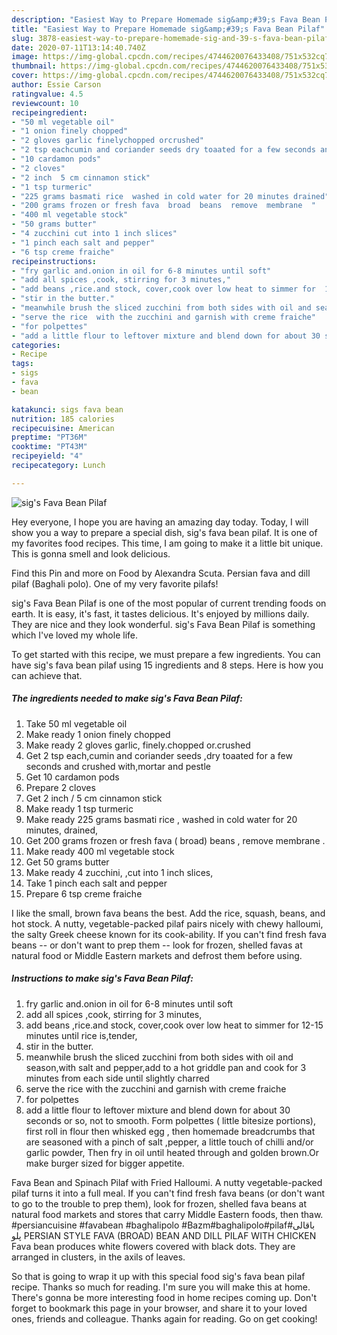 ```yaml
---
description: "Easiest Way to Prepare Homemade sig&amp;#39;s Fava Bean Pilaf"
title: "Easiest Way to Prepare Homemade sig&amp;#39;s Fava Bean Pilaf"
slug: 3878-easiest-way-to-prepare-homemade-sig-and-39-s-fava-bean-pilaf
date: 2020-07-11T13:14:40.740Z
image: https://img-global.cpcdn.com/recipes/4744620076433408/751x532cq70/sigs-fava-bean-pilaf-recipe-main-photo.jpg
thumbnail: https://img-global.cpcdn.com/recipes/4744620076433408/751x532cq70/sigs-fava-bean-pilaf-recipe-main-photo.jpg
cover: https://img-global.cpcdn.com/recipes/4744620076433408/751x532cq70/sigs-fava-bean-pilaf-recipe-main-photo.jpg
author: Essie Carson
ratingvalue: 4.5
reviewcount: 10
recipeingredient:
- "50 ml vegetable oil"
- "1 onion finely chopped"
- "2 gloves garlic finelychopped orcrushed"
- "2 tsp eachcumin and coriander seeds dry toaated for a few seconds and crushed withmortar and pestle"
- "10 cardamon pods"
- "2 cloves"
- "2 inch  5 cm cinnamon stick"
- "1 tsp turmeric"
- "225 grams basmati rice  washed in cold water for 20 minutes drained"
- "200 grams frozen or fresh fava  broad  beans  remove  membrane  "
- "400 ml vegetable stock"
- "50 grams butter"
- "4 zucchini cut into 1 inch slices"
- "1 pinch each salt and pepper"
- "6 tsp creme fraiche"
recipeinstructions:
- "fry garlic and.onion in oil for 6-8 minutes until soft"
- "add all spices ,cook, stirring for 3 minutes,"
- "add beans ,rice.and stock, cover,cook over low heat to simmer for  12-15 minutes until rice is,tender,"
- "stir in the butter."
- "meanwhile brush the sliced zucchini from both sides with oil and season,with salt and pepper,add to a hot griddle pan and cook for 3 minutes from each side until slightly charred"
- "serve the rice  with the zucchini and garnish with creme fraiche"
- "for polpettes"
- "add a little flour to leftover mixture and blend down for about 30 seconds or so, not to smooth. Form polpettes ( little bitesize portions), first roll in flour then whisked egg , then homemade breadcrumbs that are seasoned with a pinch of salt ,pepper, a little touch of chilli and/or garlic powder, Then fry in oil until heated through and golden brown.Or make burger sized for bigger appetite."
categories:
- Recipe
tags:
- sigs
- fava
- bean

katakunci: sigs fava bean 
nutrition: 185 calories
recipecuisine: American
preptime: "PT36M"
cooktime: "PT43M"
recipeyield: "4"
recipecategory: Lunch

---
```



![sig&#39;s Fava Bean Pilaf](https://img-global.cpcdn.com/recipes/4744620076433408/751x532cq70/sigs-fava-bean-pilaf-recipe-main-photo.jpg)

Hey everyone, I hope you are having an amazing day today. Today, I will show you a way to prepare a special dish, sig&#39;s fava bean pilaf. It is one of my favorites food recipes. This time, I am going to make it a little bit unique. This is gonna smell and look delicious.

Find this Pin and more on Food by Alexandra Scuta. Persian fava and dill pilaf (Baghali polo). One of my very favorite pilafs!

sig&#39;s Fava Bean Pilaf is one of the most popular of current trending foods on earth. It is easy, it's fast, it tastes delicious. It's enjoyed by millions daily. They are nice and they look wonderful. sig&#39;s Fava Bean Pilaf is something which I've loved my whole life.


To get started with this recipe, we must prepare a few ingredients. You can have sig&#39;s fava bean pilaf using 15 ingredients and 8 steps. Here is how you can achieve that.

<!--inarticleads1-->

##### The ingredients needed to make sig&#39;s Fava Bean Pilaf:

1. Take 50 ml vegetable oil
1. Make ready 1 onion finely chopped
1. Make ready 2 gloves garlic, finely.chopped or.crushed
1. Get 2 tsp each,cumin and coriander seeds ,dry toaated for a few seconds and crushed with,mortar and pestle
1. Get 10 cardamon pods
1. Prepare 2 cloves
1. Get 2 inch / 5 cm cinnamon stick
1. Make ready 1 tsp turmeric
1. Make ready 225 grams basmati rice , washed in cold water for 20 minutes, drained,
1. Get 200 grams frozen or fresh fava ( broad)  beans , remove  membrane  .
1. Make ready 400 ml vegetable stock
1. Get 50 grams butter
1. Make ready 4 zucchini, ,cut into 1 inch slices,
1. Take 1 pinch each salt and pepper
1. Prepare 6 tsp creme fraiche


I like the small, brown fava beans the best. Add the rice, squash, beans, and hot stock. A nutty, vegetable-packed pilaf pairs nicely with chewy halloumi, the salty Greek cheese known for its cook-ability. If you can&#39;t find fresh fava beans -- or don&#39;t want to prep them -- look for frozen, shelled favas at natural food or Middle Eastern markets and defrost them before using. 

<!--inarticleads2-->

##### Instructions to make sig&#39;s Fava Bean Pilaf:

1. fry garlic and.onion in oil for 6-8 minutes until soft
1. add all spices ,cook, stirring for 3 minutes,
1. add beans ,rice.and stock, cover,cook over low heat to simmer for  12-15 minutes until rice is,tender,
1. stir in the butter.
1. meanwhile brush the sliced zucchini from both sides with oil and season,with salt and pepper,add to a hot griddle pan and cook for 3 minutes from each side until slightly charred
1. serve the rice  with the zucchini and garnish with creme fraiche
1. for polpettes
1. add a little flour to leftover mixture and blend down for about 30 seconds or so, not to smooth. Form polpettes ( little bitesize portions), first roll in flour then whisked egg , then homemade breadcrumbs that are seasoned with a pinch of salt ,pepper, a little touch of chilli and/or garlic powder, Then fry in oil until heated through and golden brown.Or make burger sized for bigger appetite.


Fava Bean and Spinach Pilaf with Fried Halloumi. A nutty vegetable-packed pilaf turns it into a full meal. If you can&#39;t find fresh fava beans (or don&#39;t want to go to the trouble to prep them), look for frozen, shelled fava beans at natural food markets and stores that carry Middle Eastern foods, then thaw. #persiancuisine #favabean #baghalipolo #Bazm#baghalipolo#pilaf#باقالی پلو PERSIAN STYLE FAVA (BROAD) BEAN AND DILL PILAF WITH CHICKEN Fava bean produces white flowers covered with black dots. They are arranged in clusters, in the axils of leaves. 

So that is going to wrap it up with this special food sig&#39;s fava bean pilaf recipe. Thanks so much for reading. I'm sure you will make this at home. There's gonna be more interesting food in home recipes coming up. Don't forget to bookmark this page in your browser, and share it to your loved ones, friends and colleague. Thanks again for reading. Go on get cooking!
